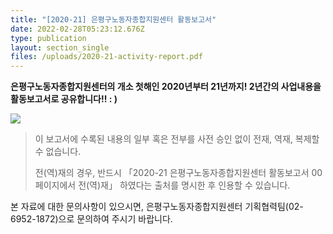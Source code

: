```yaml
---
title: "[2020-21] 은평구노동자종합지원센터 활동보고서"
date: 2022-02-28T05:23:12.676Z
type: publication
layout: section_single
files: /uploads/2020-21-activity-report.pdf
---
```

**은평구노동자종합지원센터의 개소 첫해인 2020년부터 21년까지!
2년간의 사업내용을 활동보고서로 공유합니다!!  : )**

![](/uploads/cover.jpg)

> 이 보고서에 수록된 내용의 일부 혹은 전부를 사전 승인 없이 전재, 역재, 복제할 수 없습니다.
>
> 전(역)재의 경우, 반드시 「2020-21 은평구노동자종합지원센터 활동보고서 00페이지에서 전(역)재」 하였다는 출처를 명시한 후 인용할 수 있습니다.

본 자료에 대한 문의사항이 있으시면, 은평구노동자종합지원센터 기획협력팀(02-6952-1872)으로 문의하여 주시기 바랍니다.